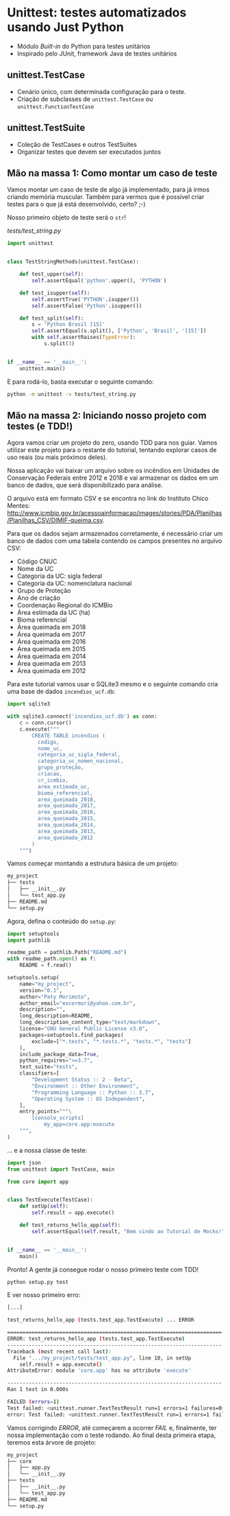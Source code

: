 # Unittest: testes automatizados usando Just Python

 * Módulo *Built-in* do Python para testes unitários
 * Inspirado pelo JUnit, framework Java de testes unitários

## unittest.TestCase

 * Cenário único, com determinada configuração para o teste.
 * Criação de subclasses de `unittest.TestCase` ou `unittest.FunctionTestCase`

## unittest.TestSuite

 * Coleção de TestCases e outros TestSuites
 * Organizar testes que devem ser executados juntos

## Mão na massa 1: Como montar um caso de teste

Vamos montar um caso de teste de algo já implementado, para já irmos criando memória muscular. Também para vermos que é possível criar testes para o que já está desenvolvido, certo? ;-)

Nosso primeiro objeto de teste será o `str`!

_tests/test_string.py_
```python
import unittest


class TestStringMethods(unittest.TestCase):

    def test_upper(self):
        self.assertEqual('python'.upper(), 'PYTHON')

    def test_isupper(self):
        self.assertTrue('PYTHON'.isupper())
        self.assertFalse('Python'.isupper())

    def test_split(self):
        s = 'Python Brasil [15]'
        self.assertEqual(s.split(), ['Python', 'Brasil', '[15]'])
        with self.assertRaises(TypeError):
            s.split(3)


if __name__ == '__main__':
    unittest.main()

```

E para rodá-lo, basta executar o seguinte comando:

```bash
python -m unittest -v tests/test_string.py
```


## Mão na massa 2: Iniciando nosso projeto com testes (e TDD!)

Agora vamos criar um projeto do zero, usando TDD para nos guiar. Vamos utilizar este projeto para o restante do tutorial, tentando explorar casos de uso reais (ou mais próximos deles).

Nossa aplicação vai baixar um arquivo sobre os incêndios em Unidades de Conservação Federais entre 2012 e 2018 e vai armazenar os dados em um banco de dados, que será disponibilizado para análise.

O arquivo está em formato CSV e se encontra no link do Instituto Chico Mentes: http://www.icmbio.gov.br/acessoainformacao/images/stories/PDA/Planilhas/Planilhas_CSV/DIMIF-queima.csv.

Para que os dados sejam armazenados corretamente, é necessário criar um banco de dados com uma tabela contendo os campos presentes no arquivo CSV:
 - Código CNUC
 - Nome da UC
 - Categoria da UC: sigla federal
 - Categoria da UC: nomenclatura nacional
 - Grupo de Proteção
 - Ano de criação
 - Coordenação Regional do ICMBio
 - Área estimada da UC (ha)
 - Bioma referencial
 - Área queimada em 2018
 - Área queimada em 2017
 - Área queimada em 2016
 - Área queimada em 2015
 - Área queimada em 2014
 - Área queimada em 2013
 - Área queimada em 2012

Para este tutorial vamos usar o SQLite3 mesmo e o seguinte comando cria uma base de dados `incendios_ucf.db`:

```python
import sqlite3

with sqlite3.connect('incendios_ucf.db') as conn:
    c = conn.cursor()
    c.execute("""
        CREATE TABLE incendios (
          codigo,
          nome_uc,
          categoria_uc_sigla_federal,
          categoria_uc_nomen_nacional,
          grupo_proteção,
          criacao,
          cr_icmbio,
          area_estimada_uc,
          bioma_referencial,
          area_queimada_2018,
          area_queimada_2017,
          area_queimada_2016,
          area_queimada_2015,
          area_queimada_2014,
          area_queimada_2013,
          area_queimada_2012
        )
    """)

```

Vamos começar montando a estrutura básica de um projeto:

```bash
my_project
├── tests
│   ├── __init__.py
│   └── test_app.py
├── README.md
└── setup.py
```

Agora, defina o conteúdo do `setup.py`:

```python
import setuptools
import pathlib

readme_path = pathlib.Path("README.md")
with readme_path.open() as f:
    README = f.read()

setuptools.setup(
    name="my_project",
    version="0.1",
    author="Paty Morimoto",
    author_email="excermori@yahoo.com.br",
    description="",
    long_description=README,
    long_description_content_type="text/markdown",
    license="GNU General Public License v3.0",
    packages=setuptools.find_packages(
        exclude=["*.tests", "*.tests.*", "tests.*", "tests"]
    ),
    include_package_data=True,
    python_requires=">=3.7",
    test_suite="tests",
    classifiers=[
        "Development Status :: 2 - Beta",
        "Environment :: Other Environment",
        "Programming Language :: Python :: 3.7",
        "Operating System :: OS Independent",
    ],
    entry_points="""\
        [console_scripts]
            my_app=core.app:execute
    """,
)
```

... e a nossa classe de teste:

```python
import json
from unittest import TestCase, main

from core import app


class TestExecute(TestCase):
    def setUp(self):
        self.result = app.execute()

    def test_returns_hello_app(self):
        self.assertEqual(self.result, "Bem vindo ao Tutorial de Mocks!")


if __name__ == '__main__':
    main()
```

Pronto! A gente já consegue rodar o nosso primeiro teste com TDD!

```bash
python setup.py test
```

E ver nosso primeiro erro:

```bash
[...]

test_returns_hello_app (tests.test_app.TestExecute) ... ERROR

======================================================================
ERROR: test_returns_hello_app (tests.test_app.TestExecute)
----------------------------------------------------------------------
Traceback (most recent call last):
  File ".../my_project/tests/test_app.py", line 10, in setUp
    self.result = app.execute()
AttributeError: module 'core.app' has no attribute 'execute'

----------------------------------------------------------------------
Ran 1 test in 0.000s

FAILED (errors=1)
Test failed: <unittest.runner.TextTestResult run=1 errors=1 failures=0>
error: Test failed: <unittest.runner.TextTestResult run=1 errors=1 failures=0>
```

Vamos corrigindo _ERROR_, até começarem a ocorrer _FAIL_ e, finalmente, ter nossa implementação com o teste rodando. Ao final desta primeira etapa, teremos esta árvore de projeto:

```bash
my_project
├── core
│   ├── app.py
│   └── __init__.py
├── tests
│   ├── __init__.py
│   └── test_app.py
├── README.md
└── setup.py
```
